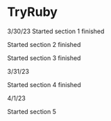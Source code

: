 # TryRuby

3/30/23 
Started section 1
finished

Started section 2
finished

Started section 3
finished

3/31/23

Started section 4
finished

4/1/23

Started section 5


